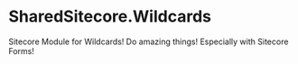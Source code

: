 # SharedSitecore.Wildcards
Sitecore Module for Wildcards! Do amazing things! Especially with Sitecore Forms!
